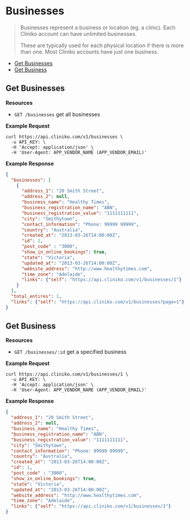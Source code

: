 Businesses
============
> Businesses represent a business or location (eg. a clinic).  Each Cliniko account can have unlimited businesses.
>
> These are typically used for each physical location if there is more than one.  Most Cliniko accounts have just one business.

* [Get Businesses](#get-businesses "This will return all businesses.")
* [Get Business](#get-business "This will return a specified business.")

Get Businesses
----------------

**Resources**
* ```GET /businesses``` get all businesses

**Example Request**
```shell
curl https://api.cliniko.com/v1/businesses \
  -u API_KEY: \
  -H 'Accept: application/json' \
  -H 'User-Agent: APP_VENDOR_NAME (APP_VENDOR_EMAIL)'
```

**Example Response**
```json
{
  "businesses": [
    {
      "address_1": "20 Smith Street",
      "address_2": null,
      "business_name": "Healthy Times",
      "business_registration_name": "ABN",
      "business_registration_value": "1111111111",
      "city": "Smithytown",
      "contact_information": "Phone: 99999 99999",
      "country": "Australia",
      "created_at": "2013-03-26T14:00:00Z",
      "id": 1,
      "post_code" : "3000",
      "show_in_online_bookings": true,
      "state": "Victoria",
      "updated_at": "2013-03-26T14:00:00Z",
      "website_address": "http://www.healthytimes.com",
      "time_zone": "Adelaide",
      "links": {"self": "https://api.cliniko.com/v1/businesses/1"}
    }
  ],
  "total_entires": 1,
  "links": {"self": "https://api.cliniko.com/v1/businesses?page=1"}
}
```

Get Business
------------

**Resources**
* ```GET /businesses/:id``` get a specified business

**Example Request**
```shell
curl https://api.cliniko.com/v1/businesses/1 \
  -u API_KEY: \
  -H 'Accept: application/json' \
  -H 'User-Agent: APP_VENDOR_NAME (APP_VENDOR_EMAIL)'
```

**Example Response**
```json
{
  "address_1": "20 Smith Street",
  "address_2": null,
  "business_name": "Healthy Times",
  "business_registration_name": "ABN",
  "business_registration_value": "1111111111",
  "city": "Smithytown",
  "contact_information": "Phone: 99999 99999",
  "country": "Australia",
  "created_at": "2013-03-26T14:00:00Z",
  "id": 1,
  "post_code" : "3000",
  "show_in_online_bookings": true,
  "state": "Victoria",
  "updated_at": "2013-03-26T14:00:00Z",
  "website_address": "http://www.healthytimes.com",
  "time_zone": "Adelaide",
  "links": {"self": "https://api.cliniko.com/v1/businesses/1"}
}
```
